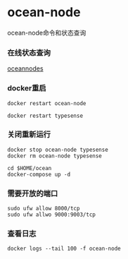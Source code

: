 # ocean-node
ocean-node命令和状态查询
### 在线状态查询
[oceannodes](https://rewards.autobotocean.com/#)
### docker重启
```
docker restart ocean-node
```
```
docker restart typesense
```
### 关闭重新运行
```
docker stop ocean-node typesense
docker rm ocean-node typesense
```
```
cd $HOME/ocean
docker-compose up -d
```
### 需要开放的端口
```
sudo ufw allow 8000/tcp
sudo ufw allwo 9000:9003/tcp
```
### 查看日志
```
docker logs --tail 100 -f ocean-node
```
